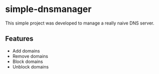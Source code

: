# simple-dnsmanager
This simple project was developed to manage a really naive DNS server.
## Features
-   Add domains
-   Remove domains
-   Block domains
-   Unblock domains
